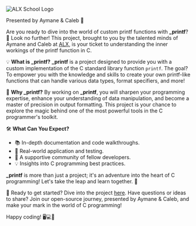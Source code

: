 ![ALX School Logo](https://www.alxafrica.com/wp-content/uploads/2022/12/logo-white.svg)

Presented by Aymane & Caleb 🚀

Are you ready to dive into the world of custom printf functions with **_printf**? 🚀 Look no further! This project, brought to you by the talented minds of Aymane and Caleb at [ALX](https://github.com/alx-printf), is your ticket to understanding the inner workings of the printf function in C.

💡 **What is _printf?**
**_printf** is a project designed to provide you with a custom implementation of the C standard library function `printf`. The goal? To empower you with the knowledge and skills to create your own printf-like functions that can handle various data types, format specifiers, and more!

🌟 **Why _printf?**
By working on **_printf**, you will sharpen your programming expertise, enhance your understanding of data manipulation, and become a master of precision in output formatting. This project is your chance to explore the magic behind one of the most powerful tools in the C programmer's toolkit.

🛠 **What Can You Expect?**
- 📚 In-depth documentation and code walkthroughs.
- 🤖 Real-world application and testing.
- 🔧 A supportive community of fellow developers.
- 💡 Insights into C programming best practices.

**_printf** is more than just a project; it's an adventure into the heart of C programming! Let's take the leap and learn together. 🚀

🔗 Ready to get started? Dive into the project [here](https://github.com/Calebkech/printf). Have questions or ideas to share? Join our open-source journey, presented by Aymane & Caleb, and make your mark in the world of C programming!

Happy coding! 🖥️💻🚀

